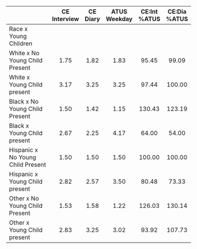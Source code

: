 
|                      | CE<br>Interview |  CE<br>Diary | ATUS<br>Weekday | CE:Int<br>%ATUS | CE:Dia<br>%ATUS |
| -------------------- | :----------: | :----------: | :----------: | :----------: | :----------: |
| Race x Young Children |              |              |              |              |              |
| White x No Young Child Present |         1.75 |         1.82 |         1.83 |        95.45 |        99.09 |
| White x Young Child present |         3.17 |         3.25 |         3.25 |        97.44 |       100.00 |
| Black x No Young Child Present |         1.50 |         1.42 |         1.15 |       130.43 |       123.19 |
| Black x Young Child present |         2.67 |         2.25 |         4.17 |        64.00 |        54.00 |
| Hispanic x No Young Child Present |         1.50 |         1.50 |         1.50 |       100.00 |       100.00 |
| Hispanic x Young Child present |         2.82 |         2.57 |         3.50 |        80.48 |        73.33 |
| Other x No Young Child Present |         1.53 |         1.58 |         1.22 |       126.03 |       130.14 |
| Other x Young Child present |         2.83 |         3.25 |         3.02 |        93.92 |       107.73 |

